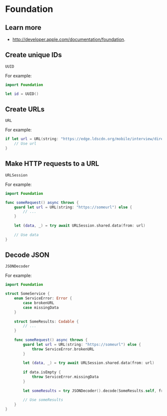 # Foundation

## Learn more

- http://developer.apple.com/documentation/foundation.

## Create unique IDs

```
UUID
```

For example:

```swift
import Foundation

let id = UUID()
```

## Create URLs

```
URL
```

For example:

```swift
if let url = URL(string: "https://edge.ldscdn.org/mobile/interview/directory") {
    // Use url
}
```

## Make HTTP requests to a URL

```
URLSession
```

For example:

```swift
import Foundation

func someRequest() async throws {
    guard let url = URL(string: "https://someurl") else {
        // ...
    }
    
    let (data, _) = try await URLSession.shared.data(from: url)
    
    // Use data
}
```

## Decode JSON

```
JSONDecoder
```

For example:

```swift
import Foundation

struct SomeService {
    enum ServiceError: Error {
        case brokenURL
        case missingData
    }
    
    struct SomeResults: Codable {
        // ...
    }
    
    func someRequest() async throws {
        guard let url = URL(string: "https://someurl") else {
            throw ServiceError.brokenURL
        }
        
        let (data, _) = try await URLSession.shared.data(from: url)
        
        if data.isEmpty {
            throw ServiceError.missingData
        }
        
        let someResults = try JSONDecoder().decode(SomeResults.self, from: data)
    
        // Use someResults
    }
}
```
